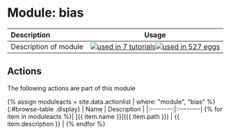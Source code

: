 # Module: bias

| Description    | Usage |
|:--------|:--------:|
| Description of module | [![used in 7 tutorials](https://img.shields.io/badge/tutorials-7-green.svg)](https://www.plumed-tutorials.org/browse.html?search=bias)[![used in 527 eggs](https://img.shields.io/badge/nest-527-green.svg)](https://www.plumed-nest.org/browse.html?search=bias)|

## Actions 

The following actions are part of this module

{% assign moduleacts = site.data.actionlist | where: "module", "bias" %}
{:#browse-table .display}
| Name | Description |
|:--------:|:--------|
{% for item in moduleacts %}| [{{ item.name }}]({{ item.path }}) | {{ item.description }} |
{% endfor %}
<script>
$(document).ready(function() {
var table = $('#browse-table').DataTable({
  "dom": '<"search"f><"top"il>rt<"bottom"Bp><"clear">',
  language: { search: '', searchPlaceholder: "Search project..." },
  buttons: [
        'copy', 'excel', 'pdf'
  ],
  "order": [[ 0, "desc" ]]
  });
$('#browse-table-searchbar').keyup(function () {
  table.search( this.value ).draw();
  });
  hu = window.location.search.substring(1);
  searchfor = hu.split("=");
  if( searchfor[0]=="search" ) {
      table.search( searchfor[1] ).draw();
  }
});
</script>
